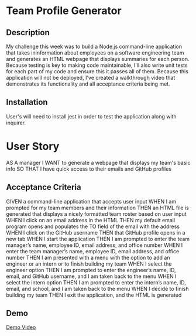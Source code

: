 # Team Profile Generator

## Description

My challenge this week was to build a Node.js command-line application that takes ininformation about employees on a software engineering team and generates an HTML webpage that displays summaries for each person. Because testing is key to making code maintainable, I'll also write unit tests for each part of my code and ensure this it passes all of them. Because this application will not be deployed, I've created a walkthrough video that demonstrates its functionality and all acceptance criteria being met.


## Installation

User's will need to install jest in order to test the application along with inquirer.


# User Story

AS A manager
I WANT to generate a webpage that displays my team's basic info
SO THAT I have quick access to their emails and GitHub profiles

## Acceptance Criteria 

GIVEN a command-line application that accepts user input
WHEN I am prompted for my team members and their information
THEN an HTML file is generated that displays a nicely formatted team roster based on user input
WHEN I click on an email address in the HTML
THEN my default email program opens and populates the TO field of the email with the address
WHEN I click on the GitHub username
THEN that GitHub profile opens in a new tab
WHEN I start the application
THEN I am prompted to enter the team manager’s name, employee ID, email address, and office number
WHEN I enter the team manager’s name, employee ID, email address, and office number
THEN I am presented with a menu with the option to add an engineer or an intern or to finish building my team
WHEN I select the engineer option
THEN I am prompted to enter the engineer’s name, ID, email, and GitHub username, and I am taken back to the menu
WHEN I select the intern option
THEN I am prompted to enter the intern’s name, ID, email, and school, and I am taken back to the menu
WHEN I decide to finish building my team
THEN I exit the application, and the HTML is generated

## Demo 

[Demo Video](https://drive.google.com/file/d/1LFwgHNHrafPO2GuOnapi4R4FTj9-c4vW/view)